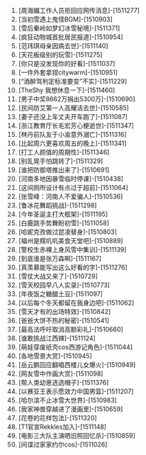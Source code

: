 
1. [周海媚工作人员拒回应网传消息]-[1511277]
1. [当初雪遇上鬼怪BGM]-[1510903]
1. [雪后秦岭如梦幻冰雪秘境]-[1511371]
1. [疯狂动物城首批居民报道]-[1510954]
1. [范玮琪母亲因病去世]-[1511140]
1. [天花板级别的玩雪]-[1511275]
1. [你只是没发现你的好看]-[1511037]
1. [一件外套拿捏citywarm]-[1510951]
1. [“酒醉驾判定标准要变”不实]-[1511229]
1. [TheShy 我想休息一下]-[1511460]
1. [男子中奖8662万捐出5300万]-[1510690]
1. [民间防艾第一人高耀洁去世]-[1510585]
1. [妻子还没上车丈夫开车跑了]-[1511087]
1. [浙江教育厅长毛宏芳心梗逝世]-[1511347]
1. [林丹前队友于小渝意外溺亡]-[1511316]
1. [比起周六更喜欢周五的晚上]-[1511341]
1. [打工人颜值的周期性]-[1511346]
1. [别乱晃手怕跳转了]-[1511329]
1. [谁把防御塔推出来了]-[1510691]
1. [河南多地因暴雪临时停课]-[1510438]
1. [这间厕所设计有点过于超前]-[1511064]
1. [张雪峰：河南人不爱骗人]-[1510536]
1. [鲁冰花舞蹈挑战]-[1511298]
1. [今年圣诞主打大框架]-[1511195]
1. [白鹿跳手势舞盼初雪]-[1511058]
1. [哈妮克孜做过昆凌替身]-[1510803]
1. [福州是糯叽叽美食天堂吧]-[1510889]
1. [警校生赤裸上身风雪中集训]-[1511139]
1. [到底谁是张万森啊]-[1511167]
1. [真羡慕能写出这么好看的字]-[1511276]
1. [雪仗大战又来了]-[1510729]
1. [雪天校园早八人实录]-[1510773]
1. [年夜饭之糖醋土豆]-[1511097]
1. [以后每个冬天都留在我身边吧]-[1511062]
1. [雪天才有的出场特效]-[1510842]
1. [爸爸大饼不热的秘密]-[1510541]
1. [最高法呼吁取消高额彩礼]-[1510660]
1. [谁敢挑战江西辣]-[1511124]
1. [萌娃穿废纸壳cos西游记角色]-[1511044]
1. [各地雪景大赏]-[1510945]
1. [岳云鹏回应翻唱西楼儿女爆火]-[1510949]
1. [网友雪中作画大赏]-[1511098]
1. [帮人类幼崽选选帽子]-[1511376]
1. [以赛亚王表示愿效力中国男篮]-[1511207]
1. [哈尔滨不止冰雪大世界]-[1510983]
1. [我家神兽穿越进了漫画里]-[1510659]
1. [花卷的花样包法]-[1511320]
1. [T1官宣Rekkles加入]-[1511148]
1. [电影三大队主演晒旧照回忆杀]-[1510859]
1. [间谍过家家约尔cos]-[1511026]